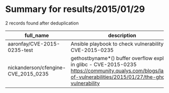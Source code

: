 
# Summary for results/2015/01/29
    
2 records found after deduplication

| full_name | description | html_url | matched_list | matched_count | pushed_at | size | stargazers_count | language | forks_count |
|-------------------------------------|-----------------------------------------------------------------------------------------------------------------------------------------------------------------|--------------------------------------------------------|----------------------|-----------------|---------------------------|--------|--------------------|------------|---------------|
| aaronfay/CVE-2015-0235-test | Ansible playbook to check vulnerability for CVE-2015-0235 | https://github.com/aaronfay/CVE-2015-0235-test | ['cve-2'] | 1 | 2015-01-29 03:33:29+00:00 | 180 | 14 | C | 3 |
| nickanderson/cfengine-CVE_2015_0235 | gethostbyname*() buffer overflow exploit in glibc - CVE-2015-0235 https://community.qualys.com/blogs/laws-of-vulnerabilities/2015/01/27/the-ghost-vulnerability | https://github.com/nickanderson/cfengine-CVE_2015_0235 | ['cve-2', 'exploit'] | 2 | 2015-01-29 21:23:45+00:00 | 260 | 1 | C | 0 |
